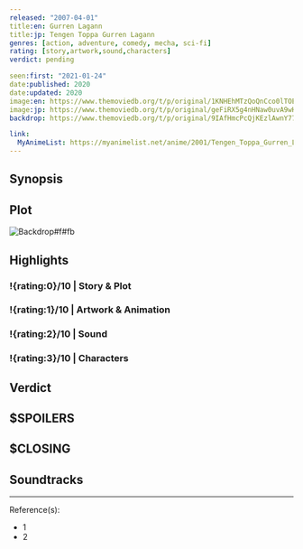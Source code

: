 ```yaml
---
released: "2007-04-01"
title:en: Gurren Lagann
title:jp: Tengen Toppa Gurren Lagann
genres: [action, adventure, comedy, mecha, sci-fi]
rating: [story,artwork,sound,characters]
verdict: pending

seen:first: "2021-01-24"
date:published: 2020
date:updated: 2020
image:en: https://www.themoviedb.org/t/p/original/1KNHEhMTzQoQnCco0lTOEsTYRtT.jpg
image:jp: https://www.themoviedb.org/t/p/original/geFiRX5g4nHNaw0uvA9wHZfPWIS.jpg
backdrop: https://www.themoviedb.org/t/p/original/9IAfHmcPcQjKEzlAwnY777iItbi.jpg

link:
  MyAnimeList: https://myanimelist.net/anime/2001/Tengen_Toppa_Gurren_Lagann/
---
```



## Synopsis

## Plot

![Backdrop#f#fb](https://www.themoviedb.org/t/p/original/hpWt972OjP3veaGYS1Qn8Z87MLO.jpg "Source: TMDB")

## Highlights

### !{rating:0}/10 | Story & Plot

### !{rating:1}/10 | Artwork & Animation

### !{rating:2}/10 | Sound

### !{rating:3}/10 | Characters

## Verdict

## $SPOILERS

## $CLOSING

## Soundtracks

***
Reference(s):

- 1
- 2
